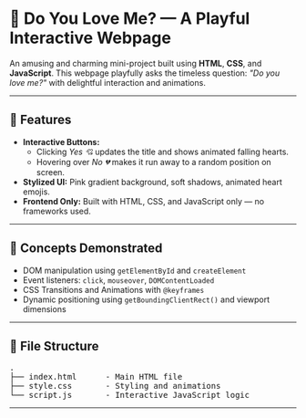 <h1>💖 Do You Love Me? — A Playful Interactive Webpage</h1>

<p>
  An amusing and charming mini-project built using <b>HTML</b>, <b>CSS</b>, and <b>JavaScript</b>. This webpage playfully asks the timeless question: <i>"Do you love me?"</i> with delightful interaction and animations.
</p>

<hr>

<h2>🚀 Features</h2>

<ul>
  <li><b>Interactive Buttons:</b>
    <ul>
      <li>Clicking <i>Yes 💘</i> updates the title and shows animated falling hearts.</li>
      <li>Hovering over <i>No 💔</i> makes it run away to a random position on screen.</li>
    </ul>
  </li>
  <li><b>Stylized UI:</b> Pink gradient background, soft shadows, animated heart emojis.</li>
  <li><b>Frontend Only:</b> Built with HTML, CSS, and JavaScript only — no frameworks used.</li>
</ul>

<hr>

<h2>🧠 Concepts Demonstrated</h2>

<ul>
  <li>DOM manipulation using <code>getElementById</code> and <code>createElement</code></li>
  <li>Event listeners: <code>click</code>, <code>mouseover</code>, <code>DOMContentLoaded</code></li>
  <li>CSS Transitions and Animations with <code>@keyframes</code></li>
  <li>Dynamic positioning using <code>getBoundingClientRect()</code> and viewport dimensions</li>
</ul>

<hr>

<h2>📁 File Structure</h2>

<pre>
.
├── index.html      - Main HTML file
├── style.css       - Styling and animations
└── script.js       - Interactive JavaScript logic
</pre>

<hr>

